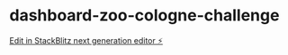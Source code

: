 # dashboard-zoo-cologne-challenge

[Edit in StackBlitz next generation editor ⚡️](https://stackblitz.com/~/github.com/gen1-m/dashboard-zoo-cologne-challenge)